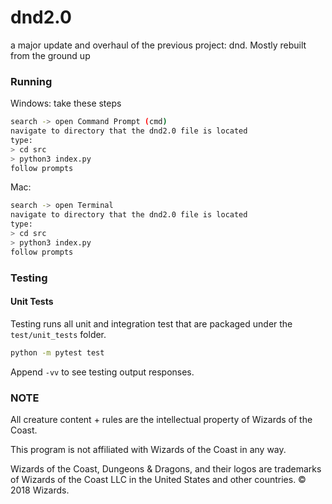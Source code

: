 # dnd2.0
a major update and overhaul of the previous project: dnd. Mostly rebuilt from the ground up

### Running
Windows: take these steps
```sh
search -> open Command Prompt (cmd)
navigate to directory that the dnd2.0 file is located
type: 
> cd src
> python3 index.py
follow prompts
```
Mac:
```sh
search -> open Terminal
navigate to directory that the dnd2.0 file is located
type: 
> cd src
> python3 index.py
follow prompts
```

### Testing

#### Unit Tests

Testing runs all unit and integration test that are packaged under the `test/unit_tests` folder.

```bash
python -m pytest test
```
Append ```-vv``` to see testing output responses.



### NOTE

All creature content + rules are the intellectual property of Wizards of the Coast.

This program is not affiliated with Wizards of the Coast in any way.

Wizards of the Coast, Dungeons & Dragons, and their logos are trademarks of Wizards of the Coast LLC in the United States and other countries. © 2018 Wizards.